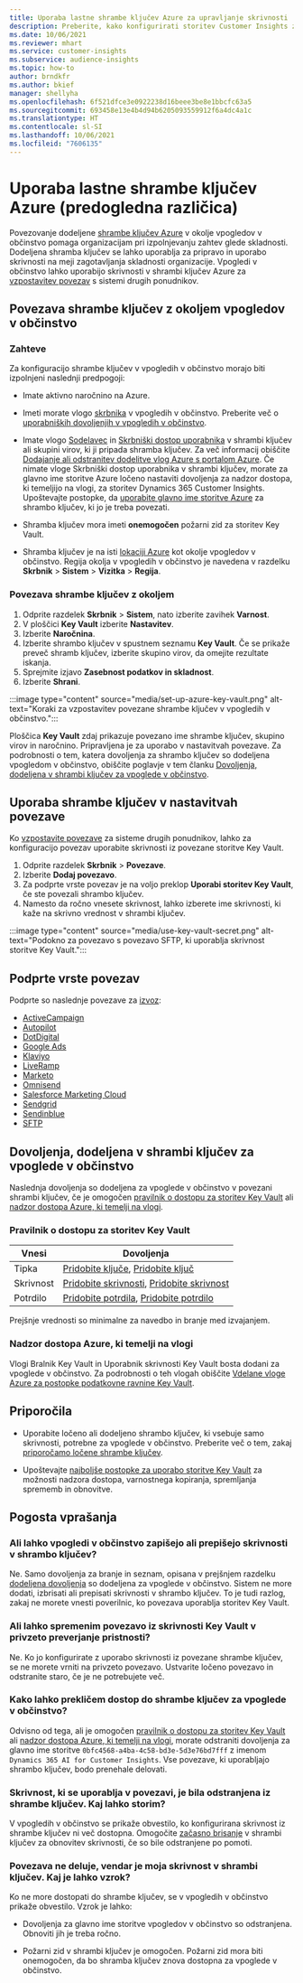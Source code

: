 ```yaml
---
title: Uporaba lastne shrambe ključev Azure za upravljanje skrivnosti
description: Preberite, kako konfigurirati storitev Customer Insights za uporabo lastne shrambe ključev Azure.
ms.date: 10/06/2021
ms.reviewer: mhart
ms.service: customer-insights
ms.subservice: audience-insights
ms.topic: how-to
author: brndkfr
ms.author: bkief
manager: shellyha
ms.openlocfilehash: 6f521dfce3e0922238d16beee3be8e1bbcfc63a5
ms.sourcegitcommit: 693458e13e4b4d94b6205093559912f6a4dc4a1c
ms.translationtype: HT
ms.contentlocale: sl-SI
ms.lasthandoff: 10/06/2021
ms.locfileid: "7606135"
---
```

# <a name="bring-your-own-azure-key-vault-preview"></a>Uporaba lastne shrambe ključev Azure (predogledna različica)

Povezovanje dodeljene [shrambe ključev Azure](/azure/key-vault/general/basic-concepts) v okolje vpogledov v občinstvo pomaga organizacijam pri izpolnjevanju zahtev glede skladnosti.
Dodeljena shramba ključev se lahko uporablja za pripravo in uporabo skrivnosti na meji zagotavljanja skladnosti organizacije. Vpogledi v občinstvo lahko uporabijo skrivnosti v shrambi ključev Azure za [vzpostavitev povezav](connections.md) s sistemi drugih ponudnikov.

## <a name="link-the-key-vault-to-the-audience-insights-environment"></a>Povezava shrambe ključev z okoljem vpogledov v občinstvo

### <a name="prerequisites"></a>Zahteve

Za konfiguracijo shrambe ključev v vpogledih v občinstvo morajo biti izpolnjeni naslednji predpogoji:

- Imate aktivno naročnino na Azure.

- Imeti morate vlogo [skrbnika](permissions.md#administrator) v vpogledih v občinstvo. Preberite več o [uporabniških dovoljenjih v vpogledih v občinstvo](permissions.md#assign-roles-and-permissions).

- Imate vlogo [Sodelavec](/azure/role-based-access-control/built-in-roles#contributor) in [Skrbniški dostop uporabnika](/azure/role-based-access-control/built-in-roles#user-access-administrator) v shrambi ključev ali skupini virov, ki ji pripada shramba ključev. Za več informacij obiščite [Dodajanje ali odstranitev dodelitve vlog Azure s portalom Azure](/azure/role-based-access-control/role-assignments-portal). Če nimate vloge Skrbniški dostop uporabnika v shrambi ključev, morate za glavno ime storitve Azure ločeno nastaviti dovoljenja za nadzor dostopa, ki temeljijo na vlogi, za storitev Dynamics 365 Customer Insights. Upoštevajte postopke, da [uporabite glavno ime storitve Azure](connect-service-principal.md) za shrambo ključev, ki jo je treba povezati.

- Shramba ključev mora imeti **onemogočen** požarni zid za storitev Key Vault.

- Shramba ključev je na isti [lokaciji Azure](https://azure.microsoft.com/global-infrastructure/geographies/#overview) kot okolje vpogledov v občinstvo. Regija okolja v vpogledih v občinstvo je navedena v razdelku **Skrbnik** > **Sistem** > **Vizitka** > **Regija**.

### <a name="link-a-key-vault-to-the-environment"></a>Povezava shrambe ključev z okoljem

1. Odprite razdelek **Skrbnik** > **Sistem**, nato izberite zavihek **Varnost**.
1. V ploščici **Key Vault** izberite **Nastavitev**.
1. Izberite **Naročnina**.
1. Izberite shrambo ključev v spustnem seznamu **Key Vault**. Če se prikaže preveč shramb ključev, izberite skupino virov, da omejite rezultate iskanja.
1. Sprejmite izjavo **Zasebnost podatkov in skladnost**.
1. Izberite **Shrani**.

:::image type="content" source="media/set-up-azure-key-vault.png" alt-text="Koraki za vzpostavitev povezane shrambe ključev v vpogledih v občinstvo.":::

Ploščica **Key Vault** zdaj prikazuje povezano ime shrambe ključev, skupino virov in naročnino. Pripravljena je za uporabo v nastavitvah povezave.
Za podrobnosti o tem, katera dovoljenja za shrambo ključev so dodeljena vpogledom v občinstvo, obiščite poglavje v tem članku [Dovoljenja, dodeljena v shrambi ključev za vpoglede v občinstvo](#permissions-granted-on-the-key-vault-to-audience-insights).

## <a name="use-the-key-vault-in-the-connection-setup"></a>Uporaba shrambe ključev v nastavitvah povezave

Ko [vzpostavite povezave](connections.md) za sisteme drugih ponudnikov, lahko za konfiguracijo povezav uporabite skrivnosti iz povezane storitve Key Vault.

1. Odprite razdelek **Skrbnik** > **Povezave**.
1. Izberite **Dodaj povezavo**.
1. Za podprte vrste povezav je na voljo preklop **Uporabi storitev Key Vault**, če ste povezali shrambo ključev.
1. Namesto da ročno vnesete skrivnost, lahko izberete ime skrivnosti, ki kaže na skrivno vrednost v shrambi ključev.

:::image type="content" source="media/use-key-vault-secret.png" alt-text="Podokno za povezavo s povezavo SFTP, ki uporablja skrivnost storitve Key Vault.":::

## <a name="supported-connection-types"></a>Podprte vrste povezav

Podprte so naslednje povezave za [izvoz](export-destinations.md):

* [ActiveCampaign](export-active-campaign.md)
* [Autopilot](export-autopilot.md)
* [DotDigital](export-dotdigital.md)
* [Google Ads](export-google-ads.md)
* [Klaviyo](export-klaviyo.md)
* [LiveRamp](export-liveramp.md)
* [Marketo](export-marketo.md)
* [Omnisend](export-omnisend.md)
* [Salesforce Marketing Cloud](export-salesforce.md)
* [Sendgrid](export-sendgrid.md)
* [Sendinblue](export-sendinblue.md)
* [SFTP](export-sftp.md)

## <a name="permissions-granted-on-the-key-vault-to-audience-insights"></a>Dovoljenja, dodeljena v shrambi ključev za vpoglede v občinstvo

Naslednja dovoljenja so dodeljena za vpoglede v občinstvo v povezani shrambi ključev, če je omogočen [pravilnik o dostopu za storitev Key Vault](/azure/key-vault/general/assign-access-policy?tabs=azure-portal) ali [nadzor dostopa Azure, ki temelji na vlogi](/azure/key-vault/general/rbac-guide?tabs=azure-cli).

### <a name="key-vault-access-policy"></a>Pravilnik o dostopu za storitev Key Vault

| Vnesi        | Dovoljenja          |
| ----------- | -------------------- |
| Tipka         | [Pridobite ključe](/rest/api/keyvault/get-keys), [Pridobite ključ](/rest/api/keyvault/get-key)                                 |
| Skrivnost      | [Pridobite skrivnosti](/rest/api/keyvault/get-secrets), [Pridobite skrivnost](/rest/api/keyvault/get-secret)                     |
| Potrdilo | [Pridobite potrdila](/rest/api/keyvault/get-certificates), [Pridobite potrdilo](/rest/api/keyvault/get-certificate) |

Prejšnje vrednosti so minimalne za navedbo in branje med izvajanjem.

### <a name="azure-role-based-access-control"></a>Nadzor dostopa Azure, ki temelji na vlogi

Vlogi Bralnik Key Vault in Uporabnik skrivnosti Key Vault bosta dodani za vpoglede v občinstvo. Za podrobnosti o teh vlogah obiščite [Vdelane vloge Azure za postopke podatkovne ravnine Key Vault](/azure/key-vault/general/rbac-guide?tabs=azure-cli).

## <a name="recommendations"></a>Priporočila

- Uporabite ločeno ali dodeljeno shrambo ključev, ki vsebuje samo skrivnosti, potrebne za vpoglede v občinstvo. Preberite več o tem, zakaj [priporočamo ločene shrambe ključev](/azure/key-vault/general/best-practices#why-we-recommend-separate-key-vaults).

- Upoštevajte [najboljše postopke za uporabo storitve Key Vault](/azure/key-vault/general/best-practices#turn-on-logging) za možnosti nadzora dostopa, varnostnega kopiranja, spremljanja sprememb in obnovitve.

## <a name="frequently-asked-questions"></a>Pogosta vprašanja

### <a name="can-audience-insights-write-secrets-or-overwrite-secrets-into-the-key-vault"></a>Ali lahko vpogledi v občinstvo zapišejo ali prepišejo skrivnosti v shrambo ključev?

Ne. Samo dovoljenja za branje in seznam, opisana v prejšnjem razdelku [dodeljena dovoljenja](#permissions-granted-on-the-key-vault-to-audience-insights) so dodeljena za vpoglede v občinstvo. Sistem ne more dodati, izbrisati ali prepisati skrivnosti v shrambo ključev. To je tudi razlog, zakaj ne morete vnesti poverilnic, ko povezava uporablja storitev Key Vault.

### <a name="can-i-change-a-connection-from-using-key-vault-secrets-to-default-authentication"></a>Ali lahko spremenim povezavo iz skrivnosti Key Vault v privzeto preverjanje pristnosti?

Ne. Ko jo konfigurirate z uporabo skrivnosti iz povezane shrambe ključev, se ne morete vrniti na privzeto povezavo. Ustvarite ločeno povezavo in odstranite staro, če je ne potrebujete več.

### <a name="how-can-i-revoke-access-to-a-key-vault-for-audience-insights"></a>Kako lahko prekličem dostop do shrambe ključev za vpoglede v občinstvo?

Odvisno od tega, ali je omogočen [pravilnik o dostopu za storitev Key Vault](/azure/key-vault/general/assign-access-policy?tabs=azure-portal) ali [nadzor dostopa Azure, ki temelji na vlogi](/azure/key-vault/general/rbac-guide?tabs=azure-cli), morate odstraniti dovoljenja za glavno ime storitve `0bfc4568-a4ba-4c58-bd3e-5d3e76bd7fff` z imenom `Dynamics 365 AI for Customer Insights`. Vse povezave, ki uporabljajo shrambo ključev, bodo prenehale delovati.

### <a name="a-secret-thats-used-in-a-connection-got-removed-from-the-key-vault-what-can-i-do"></a>Skrivnost, ki se uporablja v povezavi, je bila odstranjena iz shrambe ključev. Kaj lahko storim?

V vpogledih v občinstvo se prikaže obvestilo, ko konfigurirana skrivnost iz shrambe ključev ni več dostopna. Omogočite [začasno brisanje](/azure/key-vault/general/soft-delete-overview) v shrambi ključev za obnovitev skrivnosti, če so bile odstranjene po pomoti.

### <a name="a-connection-doesnt-work-but-my-secret-is-in-the-key-vault-what-might-be-the-cause"></a>Povezava ne deluje, vendar je moja skrivnost v shrambi ključev. Kaj je lahko vzrok?

Ko ne more dostopati do shrambe ključev, se v vpogledih v občinstvo prikaže obvestilo. Vzrok je lahko:

- Dovoljenja za glavno ime storitve vpogledov v občinstvo so odstranjena. Obnoviti jih je treba ročno.

- Požarni zid v shrambi ključev je omogočen. Požarni zid mora biti onemogočen, da bo shramba ključev znova dostopna za vpoglede v občinstvo.
